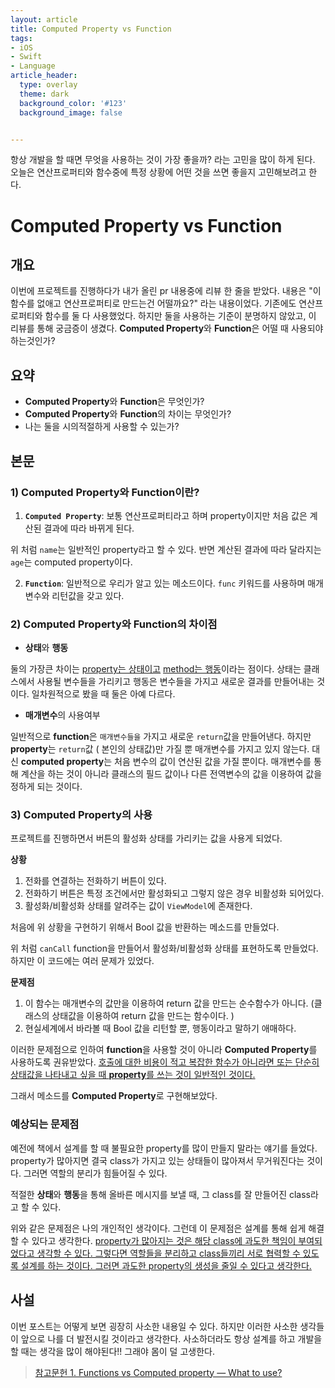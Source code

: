 ```yaml
---
layout: article
title: Computed Property vs Function
tags:
- iOS
- Swift
- Language
article_header:
  type: overlay
  theme: dark
  background_color: '#123'
  background_image: false


---
```


항상 개발을 할 때면 무엇을 사용하는 것이 가장 좋을까? 라는 고민을 많이 하게 된다. 오늘은 연산프로퍼티와 함수중에 특정 상황에 어떤 것을 쓰면 좋을지 고민해보려고 한다. 

<!--more-->

# Computed Property vs Function



## 개요

이번에 프로젝트를 진행하다가 내가 올린 pr 내용중에 리뷰 한 줄을 받았다. 내용은 "이 함수를 없애고 연산프로퍼티로 만드는건 어떨까요?" 라는 내용이었다. 기존에도 연산프로퍼티와 함수를 둘 다 사용했었다. 하지만 둘을 사용하는 기준이 분명하지 않았고, 이 리뷰를 통해 궁금증이 생겼다. **Computed Property**와 **Function**은 어떨 때 사용되야 하는것인가?   

## 요약

- **Computed Property**와 **Function**은 무엇인가? 
- **Computed Property**와 **Function**의 차이는 무엇인가? 
- 나는 둘을 시의적절하게 사용할 수 있는가? 



## 본문

### 1) Computed Property와 Function이란? 

1. **`Computed Property`**: 보통 연산프로퍼티라고 하며 property이지만 처음 값은 계산된 결과에 따라 바뀌게 된다. 

<script src="https://gist.github.com/gwonii/9d5c399595f7926dcbc6e24d3a295eae.js"></script>

위 처럼 `name`는 일반적인 property라고 할 수 있다. 반면 계산된 결과에 따라 달라지는 `age`는 computed property이다. 



2. **`Function`**: 일반적으로 우리가 알고 있는 메소드이다. `func` 키워드를 사용하며 매개변수와 리턴값을 갖고 있다. 



###  2) Computed Property와 Function의 차이점 

* **상태**와 **행동**

둘의 가장큰 차이는 <u>property는 상태이고</u> <u>method는 행동</u>이라는 점이다. 상태는 클래스에서 사용될 변수들을 가리키고 행동은 변수들을 가지고 새로운 결과를 만들어내는 것이다. 일차원적으로 봤을  때 둘은 아예 다르다. 

* **매개변수**의 사용여부

일반적으로 **function**은 `매개변수들을` 가지고 새로운 `return`값을 만들어낸다. 하지만 **property**는 `return`값 ( 본인의 상태값)만 가질 뿐 매개변수를 가지고 있지 않는다. 대신 **computed property**는 처음 변수의 값이 연산된 값을 가질 뿐이다. 매개변수를 통해 계산을 하는 것이 아니라 클래스의 필드 값이나 다른 전역변수의 값을 이용하여 값을 정하게 되는 것이다. 



### 3) Computed Property의 사용 

프로젝트를 진행하면서 버튼의 활성화 상태를 가리키는 값을 사용게 되었다. 

**상황**

1. 전화를 연결하는 전화하기 버튼이 있다. 
2. 전화하기 버튼은 특정 조건에서만 활성화되고 그렇지 않은 경우 비활성화 되어있다. 
3. 활성화/비활성화 상태를 알려주는 값이 `ViewModel`에 존재한다. 



처음에 위 상황을 구현하기 위해서 Bool 값을 반환하는 메소드를 만들었다. 

<script src="https://gist.github.com/gwonii/2371c728b0f5930cd2344247674b84a8.js"></script>

위 처럼 `canCall` function을 만들어서 활성화/비활성화 상태를 표현하도록 만들었다. 하지만 이 코드에는 여러 문제가 있었다. 

**문제점**

1. 이 함수는 매개변수의 값만을 이용하여 return 값을 만드는 순수함수가 아니다.  (클래스의 상태값을 이용하여 return 값을 만드는 함수이다. )
2. 현실세계에서 바라볼 때 Bool 값을 리턴할 뿐, 행동이라고 말하기 애매하다. 



이러한 문제점으로 인하여 **function**을 사용할 것이 아니라 **Computed Property**를 사용하도록 권유받았다. <u>호출에 대한 비용이 적고 복잡한 함수가 아니라면 또는 단순히 상태값을 나타내고 싶을 때 **property**를 쓰는 것이 일반적인 것이다.</u>

그래서 메소드를 **Computed Property**로 구현해보았다. 

<script src="https://gist.github.com/gwonii/8a8f78da51144c445f8a84041dc096d6.js"></script>



### 예상되는 문제점

예전에 책에서 설계를 할 때 불필요한 property를 많이 만들지 말라는 얘기를 들었다. property가 많아지면 결국 class가 가지고 있는 상태들이 많아져서 무거워진다는 것이다. 그러면 역할의 분리가 힘들어질 수 있다. 

적절한 **상태**와 **행동**을 통해 올바른 메시지를 보낼 때, 그 class를 잘 만들어진 class라고 할 수 있다. 

위와 같은 문제점은 나의 개인적인 생각이다. 그런데 이 문제점은 설계를 통해 쉽게 해결할 수 있다고 생각한다. <u>property가 많아지는 것은 해당 class에 과도한 책임이 부여되었다고 생각할 수 있다. 그렇다면 역할들을 분리하고 class들끼리 서로 협력할 수 있도록 설계를 하는 것이다. 그러면 과도한 property의 생성을 줄일 수 있다고 생각한다.</u> 



## 사설 

이번 포스트는 어떻게 보면 굉장히 사소한 내용일 수 있다. 하지만 이러한 사소한 생각들이 앞으로 나를 더 발전시킬 것이라고 생각한다. 사소하더라도 항상 설계를 하고 개발을 할 때는 생각을 많이 해야된다!! 그래야 몸이 덜 고생한다. 



> [참고문헌 1. Functions vs Computed property — What to use?](https://medium.com/swift-india/functions-vs-computed-property-what-to-use-64bbe2df3916)





























